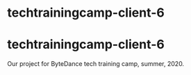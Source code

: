# techtrainingcamp-client-6
# techtrainingcamp-client-6

Our project for ByteDance tech training camp, summer, 2020.
